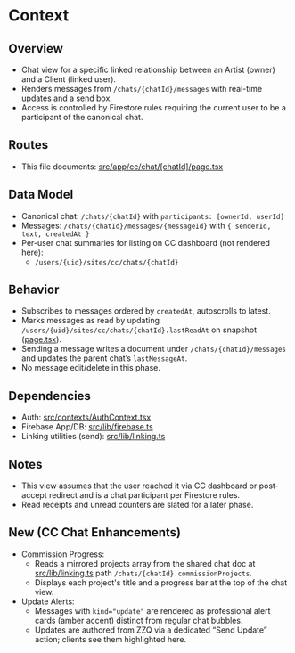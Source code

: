 # Context

## Overview
- Chat view for a specific linked relationship between an Artist (owner) and a Client (linked user).
- Renders messages from `/chats/{chatId}/messages` with real-time updates and a send box.
- Access is controlled by Firestore rules requiring the current user to be a participant of the canonical chat.

## Routes
- This file documents: [src/app/cc/chat/[chatId]/page.tsx](src/app/cc/chat/[chatId]/page.tsx)

## Data Model
- Canonical chat: `/chats/{chatId}` with `participants: [ownerId, userId]`
- Messages: `/chats/{chatId}/messages/{messageId}` with `{ senderId, text, createdAt }`
- Per-user chat summaries for listing on CC dashboard (not rendered here):
  - `/users/{uid}/sites/cc/chats/{chatId}`

## Behavior
- Subscribes to messages ordered by `createdAt`, autoscrolls to latest.
- Marks messages as read by updating `/users/{uid}/sites/cc/chats/{chatId}.lastReadAt` on snapshot ([page.tsx](src/app/cc/chat/[chatId]/page.tsx:49)).
- Sending a message writes a document under `/chats/{chatId}/messages` and updates the parent chat’s `lastMessageAt`.
- No message edit/delete in this phase.

## Dependencies
- Auth: [src/contexts/AuthContext.tsx](src/contexts/AuthContext.tsx)
- Firebase App/DB: [src/lib/firebase.ts](src/lib/firebase.ts)
- Linking utilities (send): [src/lib/linking.ts](src/lib/linking.ts)

## Notes
- This view assumes that the user reached it via CC dashboard or post-accept redirect and is a chat participant per Firestore rules.
- Read receipts and unread counters are slated for a later phase.

## New (CC Chat Enhancements)
- Commission Progress:
  - Reads a mirrored projects array from the shared chat doc at [src/lib/linking.ts](src/lib/linking.ts) path `/chats/{chatId}.commissionProjects`.
  - Displays each project's title and a progress bar at the top of the chat view.
- Update Alerts:
  - Messages with `kind="update"` are rendered as professional alert cards (amber accent) distinct from regular chat bubbles.
  - Updates are authored from ZZQ via a dedicated “Send Update” action; clients see them highlighted here.